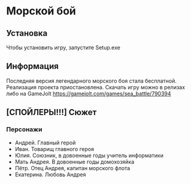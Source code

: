 # Морской бой

## Установка
Чтобы установить игру, запустите Setup.exe

## Информация

Последняя версия легендарного морского боя стала бесплатной. Реализация проекта приостановлена.
Скачать игру можно в релизах либо на GameJolt https://gamejolt.com/games/sea_battle/790394

## [СПОЙЛЕРЫ!!!] Сюжет

### Персонажи

- Андрей. Главный герой
- Иван. Товарищ главного героя
- Юлия. Союзник, в довоенные годы учитель информатики
- Мать Андрея. В довоенные годы домохозяйка
- Пётр. Отец Андрея, капитан морского флота
- Екатерина. Любовь Андрея

